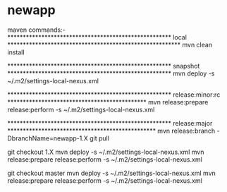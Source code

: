 newapp
======

maven commands:-
***************************************************** local ********************************************************
mvn clean install

***************************************************** snapshot *****************************************************
mvn deploy -s ~/.m2/settings-local-nexus.xml

***************************************************** release:minor:rc *********************************************
mvn release:prepare release:perform -s ~/.m2/settings-local-nexus.xml

***************************************************** release:major ************************************************
mvn release:branch -DbranchName=newapp-1.X
git pull

git checkout 1.X
mvn deploy -s ~/.m2/settings-local-nexus.xml
mvn release:prepare release:perform -s ~/.m2/settings-local-nexus.xml

git checkout master
mvn deploy -s ~/.m2/settings-local-nexus.xml
mvn release:prepare release:perform -s ~/.m2/settings-local-nexus.xml

